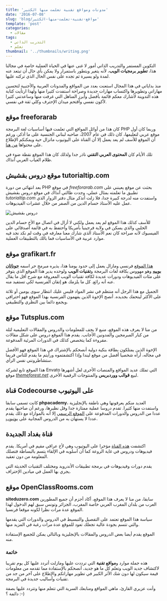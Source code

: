 ```yaml
---
title: 'مدونات ومواقع تقنية تعلمت منها الكثير'
date: '2016-07-08'
slug: 'blog/مواقع-تقنية-تعلمت-منها-الكثير'
template: 'post'
categories:
  - مقالات
tags:
  - التدريب الذاتي
  - تعلم
thumbnail: '../thumbnails/writing.png'
---
```


التكوين المستمر والتدريب الذاتي أمور لا غنى عنها في الحياة العملية خاصة في مجالنا هذا، **تطوير برمجيات الويب**، لأنه يتغير ويتطور باستمرار ولا يمكن بأي حال أن تبتعد عنه لمدة ولو يسيرة ثم تجده على نفس الحال الذي تركته عليها.

منذ بداياتي في هذا المجال استعنت بعدد من المواقع والمدونات العربية والأجنبية لتحسين مهاراتي وتطويرها واكتساب مهارات جديدة وصراحة استفدت كثيرا منها ولهذا ارتأيت كتابة هذه التدوينة لأشارك معكم قائمة بأفضل وأبرز المناهل التي غرفت منها وساعدتني كثيرا لأكون نفسي وأقتحم ميدان الإحترف وكلي ثقة في نفسي.

## موقع freeforarab

كان هذا من أوائل المواقع التي تعلمت فيها أساسيات لغة البرمجة PHP وربما كان أول موقع عربي لتعليمها، كان ذلك في عام 2007، صاحبه لبناني الجنسية على ما أذكر، ورغم أن الموقع للأسف لم يعد يعمل إلا أن القناة على اليوتيوب ماتزال حية ويمكنكم الإطلاع على محتواها [من هنا](https://www.youtube.com/user/nadinepro/).

تلك الأيام كان **المحتوى العربي التقني** ناذر جدا ولذلك كان هذا الموقع نقطة ضوء في ظلام الغياب العربي آنذاك.

## موقع دروس بقشيش tutorialtip.com

بعد انتهائي من دورة PHP في موقع _freeforarab.com_ بحثت عن موقع يعينني على تطبيق ما تعلمته بمثال عملي، وجدت ظالتي آنذاك في موقع دروس بقشيش _tutorialtip.com_ واستفدت منه لدرجة كبيرة جدا، فلا زلت أتذكر مثال دفتر الزوار الذي عمل عليه الأستاذ حسام الدين من الصفر من خلال عشرات الفيديوهات.

![دروس بقشيش](https://i.ytimg.com/vi/PbAIke89tNI/maxresdefault.jpg)

للأسف كذلك هذا الموقع لم يعد يعمل ولكني لا أزال في اتصال مع الأخ حسام الدين الحلبي والذي يسكن في ولاية فرجينيا بأمريكا وأحتفظ به في قائمة أصدقائي على الفيسبوك لأنه صراحة كان نعم الأستاذ الذي شارك معنا معارفه في وقت لم نكد نجد فيه موارد عربية في الأساسيات فما بالك بالتطبيقات العملية.

## موقع grafikart.fr

[هذا الموقع](https://www.grafikart.fr/) فرنسي ومازال يعمل إلى حدود يومنا هذا، يذيره مبرمج حر اسمه **[جوناثان بوييه](http://www.jonathan-boyer.fr/)** وهو مهووس بكافة لغات البرمجة و**تقنيات الويب** ولوحده يدير هذا الموقع الذي يتوفر على مئات الفيديوهات ودورات عديدة لكافة تقنيات الويب المعروفة مع شرح أقل ما يقال عنه أنه رائع. كل ما يلزمك هو إتقان الفرنسية لكي تستفيد منه.

الجميل مع هذا الرجل أنه منتظم في نشر المواد فليس عليك انتظار سوى يومين أو ثلاثة على الأكثر ليتحفك بجديده. أنصح الإخوة الذين يفهمون الفرنسية بهذا الموقع فهو احترافي ويجمع دائما بين النظري والتطبيقي.

## موقع Tutsplus.com

من منا لا يعرف هذه الموقع، منبع لا يجف للمعلومات والدروس والمقالات التعليمية لثلة من كبار المبرمجين والمدونين الأجانب. يقدم هذا الموقع دروس على شكل مقالات مقروءة كما يتخصص كذلك في الدورات المرئية المدفوعة.

الإخوة الذين يمتلكون بطاقة بنكية دولية أنصحكم بالإشتراك في هذا الموقع فهو الأفضل في مجاله، أراه شخصيا أفضل من موقع ليندا وإذا اكتشفتموه ورأيتم ما يقدم للناس فربما ستشاطرونني نفس الرأي.

هذا الموقع تابع لشركة Envato التي تملك عديد المواقع والمنصات الأخرى لعل أشهرها موقع [_themeforest.net_](https://themeforest.net/) لبيع **قوالب ووردبريس** والمنتوجات الرقمية الأخرى.

## قناة Codecourse على اليوتيوب

كانت تسمى سابقا **phpacademy**، العديد منكم يعرفونها وهي ناطقة بالإنجليزية واستفدت منها كثيرا. تقدم دروسا عملية ممتازة جدا وقل نظيرها، ورغم أن صاحبها يقدم عددا من الدروس والدورات المدفوعة على [الموقع الرسمي](https://www.codecourse.com/) إلا أنه بالموازاة مع ذلك يقدم عددا لا يستهان به من الدروس المجانية على [يوتيوب](https://www.youtube.com/c/codecourse/).

## قناة بغداد الجديدة

اكتشفت [هذه القناة](https://www.youtube.com/c/hussienahmmed/) مؤخرا على اليوتيوب وهي لأخ عراقي مقيم في أمريكا. يقدم فيديوهات ودروس في غاية الروعة كما أن أسلوبه في الإلقاء يتسم بالبساطة فتصلك المعلومة من دون تعقيد.

يقدم دورات وفيديوهات في برمجة تطبيقات الأندرويد ومختلف التقنيات الحديثة التي يجري بها العمل في ميادين الإحتراف.

## موقع OpenClassRooms.com

**siteduzero.com** سابقا، من منا لا يعرف هذا الموقع، أكاد أجزم أن جميع المطورين العرب من بلدان المغرب العربي خاصة المغرب، الجزائر وتونس سبق لهم الدخول لهذا الموقع عدة مرات نظرا لكونه موقعا فرنسيا.

سياسة هذا الموقع تعتمد على التفصيل والتبسيط في الدروس والدورات التي يقدمها والتي تتسم بجودة عالية تجعلك تعود للموقع عدة مرات رغبة في المزيد منها.

الموقع يقدم أيضا بعض الدروس والمقالات بالإنجليزية وبالتالي يمكن للجميع الإستفادة منه.

### خاتمة

هذه جملة موارد و**مواقع تقنية** التي ترددت عليها ومازلت أتردد عليها كل يوم تقريبا لاكتشاف جديد الويب وتعلم كل ما هو جديد، أنصحكم بالإستفادة مما تقدمه من معلومات قيمة سيكون لها دون شك الأثر الكبير في تطوير مهاراتكم والإطلاع على آخر من جد من تقنيات وأساليب جديدة في البرمجة.

وأنت عزيري القارئ، ماهي المواقع ومنابعك السرية التي تتعلم منها وتتردد عليها بصفة دائمة ؟ :-)
